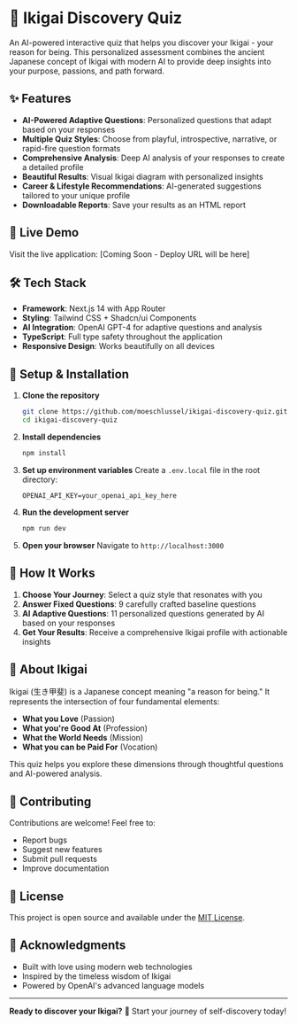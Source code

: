 # 🌸 Ikigai Discovery Quiz

An AI-powered interactive quiz that helps you discover your Ikigai - your reason for being. This personalized assessment combines the ancient Japanese concept of Ikigai with modern AI to provide deep insights into your purpose, passions, and path forward.

## ✨ Features

- **AI-Powered Adaptive Questions**: Personalized questions that adapt based on your responses
- **Multiple Quiz Styles**: Choose from playful, introspective, narrative, or rapid-fire question formats
- **Comprehensive Analysis**: Deep AI analysis of your responses to create a detailed profile
- **Beautiful Results**: Visual Ikigai diagram with personalized insights
- **Career & Lifestyle Recommendations**: AI-generated suggestions tailored to your unique profile
- **Downloadable Reports**: Save your results as an HTML report

## 🚀 Live Demo

Visit the live application: [Coming Soon - Deploy URL will be here]

## 🛠️ Tech Stack

- **Framework**: Next.js 14 with App Router
- **Styling**: Tailwind CSS + Shadcn/ui Components
- **AI Integration**: OpenAI GPT-4 for adaptive questions and analysis
- **TypeScript**: Full type safety throughout the application
- **Responsive Design**: Works beautifully on all devices

## 🔧 Setup & Installation

1. **Clone the repository**
   ```bash
   git clone https://github.com/moeschlussel/ikigai-discovery-quiz.git
   cd ikigai-discovery-quiz
   ```

2. **Install dependencies**
   ```bash
   npm install
   ```

3. **Set up environment variables**
   Create a `.env.local` file in the root directory:
   ```env
   OPENAI_API_KEY=your_openai_api_key_here
   ```

4. **Run the development server**
   ```bash
   npm run dev
   ```

5. **Open your browser**
   Navigate to `http://localhost:3000`

## 🌟 How It Works

1. **Choose Your Journey**: Select a quiz style that resonates with you
2. **Answer Fixed Questions**: 9 carefully crafted baseline questions
3. **AI Adaptive Questions**: 11 personalized questions generated by AI based on your responses
4. **Get Your Results**: Receive a comprehensive Ikigai profile with actionable insights

## 🎯 About Ikigai

Ikigai (生き甲斐) is a Japanese concept meaning "a reason for being." It represents the intersection of four fundamental elements:

- **What you Love** (Passion)
- **What you're Good At** (Profession) 
- **What the World Needs** (Mission)
- **What you can be Paid For** (Vocation)

This quiz helps you explore these dimensions through thoughtful questions and AI-powered analysis.

## 🤝 Contributing

Contributions are welcome! Feel free to:

- Report bugs
- Suggest new features
- Submit pull requests
- Improve documentation

## 📄 License

This project is open source and available under the [MIT License](LICENSE).

## 🙏 Acknowledgments

- Built with love using modern web technologies
- Inspired by the timeless wisdom of Ikigai
- Powered by OpenAI's advanced language models

---

**Ready to discover your Ikigai?** 🌸 Start your journey of self-discovery today! 